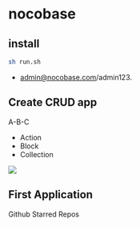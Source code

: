 # nocobase

## install

```sh
sh run.sh
```
- admin@nocobase.com/admin123.

## Create CRUD app
A-B-C

- Action
- Block
- Collection

![](2023-06-29-10-47-11.png)

## First Application

Github Starred Repos

